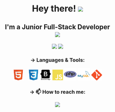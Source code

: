 
<h1 align="center"> Hey there!  <img src="https://media.giphy.com/media/hvRJCLFzcasrR4ia7z/giphy.gif" width="30px"/> </h1>


<h2 align="center"> I'm a Junior Full-Stack Developer <br> <img src="https://media3.giphy.com/media/v1.Y2lkPTc5MGI3NjExNWJjOTYxY2Q1ODc4NDM1NGI3OWNkMTZmNmI0ZDY5NDcxZmE5ZDFkZSZjdD1z/paTz7UZbPfTZFRYnnB/giphy.gif" width="180"/> </h2>

<div align="center">
  
<img src="https://github-readme-stats.vercel.app/api/top-langs/?username=taynarap&layout=compact" />
  
<img src="https://streak-stats.demolab.com/?user=taynarap&theme=omni" width="50%" />

</div>


<div align="center">

  
 ### &rarr; Languages & Tools:

<img style="padding-right: 10px;" src="https://github.com/devicons/devicon/blob/master/icons/html5/html5-original.svg" width="35px" />

<img src="https://github.com/devicons/devicon/blob/master/icons/css3/css3-original.svg" width="35px" />

<img src="https://github.com/devicons/devicon/blob/master/icons/bootstrap/bootstrap-plain-wordmark.svg" width="35px" />

<img src="https://github.com/devicons/devicon/blob/master/icons/javascript/javascript-plain.svg" width="35px"  />

<img src="https://github.com/devicons/devicon/blob/master/icons/php/php-original.svg" width="40px" />

<img src="https://github.com/devicons/devicon/blob/master/icons/mysql/mysql-original-wordmark.svg" width="40px" />
  
<img src="https://github.com/devicons/devicon/blob/master/icons/git/git-original.svg" width="35px" />

</div>

<div align="center">
  

### &rarr; 📫 How to reach me:

<a href="https://pt.linkedin.com/in/taynarapatelo"> <img src="https://img.shields.io/badge/linkedin-%230077B5.svg?style=for-the-badge&logo=linkedin&logoColor=white" /> </a>
</div>








<!--
**taynarap/taynarap** is a ✨ _special_ ✨ repository because its `README.md` (this file) appears on your GitHub profile.

Here are some ideas to get you started:

- 🔭 I’m currently working on ...
- 🌱 I’m currently learning ...
- 👯 I’m looking to collaborate on ...
- 🤔 I’m looking for help with ...
- 💬 Ask me about ...
-  ...
- 😄 Pronouns: ...
- ⚡ Fun fact: ...
-->
